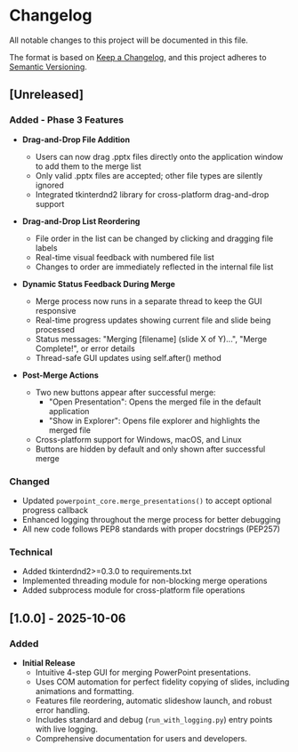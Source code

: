 # Changelog

All notable changes to this project will be documented in this file.

The format is based on [Keep a Changelog](https://keepachangelog.com/en/1.0.0/),
and this project adheres to [Semantic Versioning](https://semver.org/spec/v2.0.0.html).

## [Unreleased]

### Added - Phase 3 Features

* **Drag-and-Drop File Addition**
    * Users can now drag .pptx files directly onto the application window to add them to the merge list
    * Only valid .pptx files are accepted; other file types are silently ignored
    * Integrated tkinterdnd2 library for cross-platform drag-and-drop support

* **Drag-and-Drop List Reordering**
    * File order in the list can be changed by clicking and dragging file labels
    * Real-time visual feedback with numbered file list
    * Changes to order are immediately reflected in the internal file list

* **Dynamic Status Feedback During Merge**
    * Merge process now runs in a separate thread to keep the GUI responsive
    * Real-time progress updates showing current file and slide being processed
    * Status messages: "Merging [filename] (slide X of Y)...", "Merge Complete!", or error details
    * Thread-safe GUI updates using self.after() method

* **Post-Merge Actions**
    * Two new buttons appear after successful merge:
        - "Open Presentation": Opens the merged file in the default application
        - "Show in Explorer": Opens file explorer and highlights the merged file
    * Cross-platform support for Windows, macOS, and Linux
    * Buttons are hidden by default and only shown after successful merge

### Changed

* Updated `powerpoint_core.merge_presentations()` to accept optional progress callback
* Enhanced logging throughout the merge process for better debugging
* All new code follows PEP8 standards with proper docstrings (PEP257)

### Technical

* Added tkinterdnd2>=0.3.0 to requirements.txt
* Implemented threading module for non-blocking merge operations
* Added subprocess module for cross-platform file operations

## [1.0.0] - 2025-10-06

### Added

* **Initial Release**
    * Intuitive 4-step GUI for merging PowerPoint presentations.
    * Uses COM automation for perfect fidelity copying of slides, including animations and formatting.
    * Features file reordering, automatic slideshow launch, and robust error handling.
    * Includes standard and debug (`run_with_logging.py`) entry points with live logging.
    * Comprehensive documentation for users and developers.